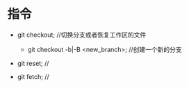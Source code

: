 # 指令

- git checkout;    //切换分支或者恢复工作区的文件
    - git checkout -b|-B <new_branch>;   //创建一个新的分支

- git reset;       //

- git fetch;       //

